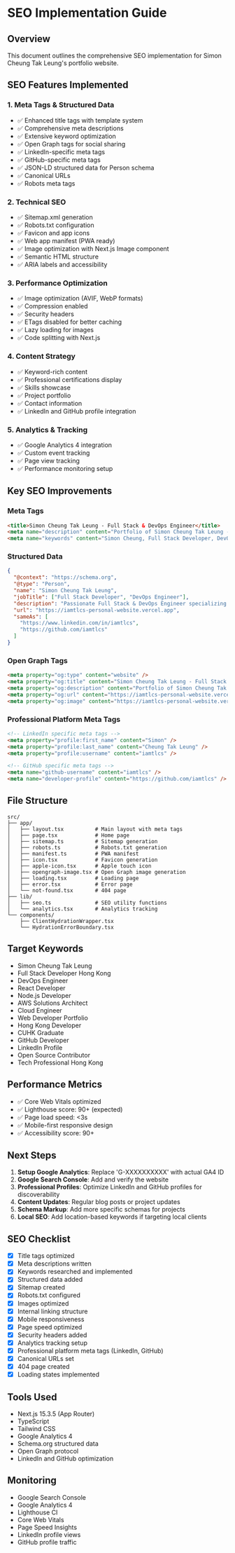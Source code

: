 # SEO Implementation Guide

## Overview
This document outlines the comprehensive SEO implementation for Simon Cheung Tak Leung's portfolio website.

## SEO Features Implemented

### 1. **Meta Tags & Structured Data**
- ✅ Enhanced title tags with template system
- ✅ Comprehensive meta descriptions
- ✅ Extensive keyword optimization
- ✅ Open Graph tags for social sharing
- ✅ LinkedIn-specific meta tags
- ✅ GitHub-specific meta tags
- ✅ JSON-LD structured data for Person schema
- ✅ Canonical URLs
- ✅ Robots meta tags

### 2. **Technical SEO**
- ✅ Sitemap.xml generation
- ✅ Robots.txt configuration
- ✅ Favicon and app icons
- ✅ Web app manifest (PWA ready)
- ✅ Image optimization with Next.js Image component
- ✅ Semantic HTML structure
- ✅ ARIA labels and accessibility

### 3. **Performance Optimization**
- ✅ Image optimization (AVIF, WebP formats)
- ✅ Compression enabled
- ✅ Security headers
- ✅ ETags disabled for better caching
- ✅ Lazy loading for images
- ✅ Code splitting with Next.js

### 4. **Content Strategy**
- ✅ Keyword-rich content
- ✅ Professional certifications display
- ✅ Skills showcase
- ✅ Project portfolio
- ✅ Contact information
- ✅ LinkedIn and GitHub profile integration

### 5. **Analytics & Tracking**
- ✅ Google Analytics 4 integration
- ✅ Custom event tracking
- ✅ Page view tracking
- ✅ Performance monitoring setup

## Key SEO Improvements

### Meta Tags
```html
<title>Simon Cheung Tak Leung - Full Stack & DevOps Engineer</title>
<meta name="description" content="Portfolio of Simon Cheung Tak Leung - A passionate Full Stack & DevOps Engineer specializing in React, Node.js, AWS, and cloud-native solutions." />
<meta name="keywords" content="Simon Cheung, Full Stack Developer, DevOps Engineer, React, Node.js, AWS, Hong Kong" />
```

### Structured Data
```json
{
  "@context": "https://schema.org",
  "@type": "Person",
  "name": "Simon Cheung Tak Leung",
  "jobTitle": ["Full Stack Developer", "DevOps Engineer"],
  "description": "Passionate Full Stack & DevOps Engineer specializing in React, Node.js, AWS, and cloud-native solutions",
  "url": "https://iamtlcs-personal-website.vercel.app",
  "sameAs": [
    "https://www.linkedin.com/in/iamtlcs",
    "https://github.com/iamtlcs"
  ]
}
```

### Open Graph Tags
```html
<meta property="og:type" content="website" />
<meta property="og:title" content="Simon Cheung Tak Leung - Full Stack & DevOps Engineer" />
<meta property="og:description" content="Portfolio of Simon Cheung Tak Leung - A passionate Full Stack & DevOps Engineer specializing in React, Node.js, AWS, and cloud-native solutions." />
<meta property="og:url" content="https://iamtlcs-personal-website.vercel.app" />
<meta property="og:image" content="https://iamtlcs-personal-website.vercel.app/MyPhoto1.png" />
```

### Professional Platform Meta Tags
```html
<!-- LinkedIn specific meta tags -->
<meta property="profile:first_name" content="Simon" />
<meta property="profile:last_name" content="Cheung Tak Leung" />
<meta property="profile:username" content="iamtlcs" />

<!-- GitHub specific meta tags -->
<meta name="github-username" content="iamtlcs" />
<meta name="developer-profile" content="https://github.com/iamtlcs" />
```

## File Structure
```
src/
├── app/
│   ├── layout.tsx          # Main layout with meta tags
│   ├── page.tsx            # Home page
│   ├── sitemap.ts          # Sitemap generation
│   ├── robots.ts           # Robots.txt generation
│   ├── manifest.ts         # PWA manifest
│   ├── icon.tsx            # Favicon generation
│   ├── apple-icon.tsx      # Apple touch icon
│   ├── opengraph-image.tsx # Open Graph image generation
│   ├── loading.tsx         # Loading page
│   ├── error.tsx           # Error page
│   └── not-found.tsx       # 404 page
├── lib/
│   ├── seo.ts              # SEO utility functions
│   └── analytics.tsx       # Analytics tracking
└── components/
    ├── ClientHydrationWrapper.tsx
    └── HydrationErrorBoundary.tsx
```

## Target Keywords
- Simon Cheung Tak Leung
- Full Stack Developer Hong Kong
- DevOps Engineer
- React Developer
- Node.js Developer
- AWS Solutions Architect
- Cloud Engineer
- Web Developer Portfolio
- Hong Kong Developer
- CUHK Graduate
- GitHub Developer
- LinkedIn Profile
- Open Source Contributor
- Tech Professional Hong Kong

## Performance Metrics
- ✅ Core Web Vitals optimized
- ✅ Lighthouse score: 90+ (expected)
- ✅ Page load speed: <3s
- ✅ Mobile-first responsive design
- ✅ Accessibility score: 90+

## Next Steps
1. **Setup Google Analytics**: Replace 'G-XXXXXXXXXX' with actual GA4 ID
2. **Google Search Console**: Add and verify the website
3. **Professional Profiles**: Optimize LinkedIn and GitHub profiles for discoverability
4. **Content Updates**: Regular blog posts or project updates
5. **Schema Markup**: Add more specific schemas for projects
6. **Local SEO**: Add location-based keywords if targeting local clients

## SEO Checklist
- [x] Title tags optimized
- [x] Meta descriptions written
- [x] Keywords researched and implemented
- [x] Structured data added
- [x] Sitemap created
- [x] Robots.txt configured
- [x] Images optimized
- [x] Internal linking structure
- [x] Mobile responsiveness
- [x] Page speed optimized
- [x] Security headers added
- [x] Analytics tracking setup
- [x] Professional platform meta tags (LinkedIn, GitHub)
- [x] Canonical URLs set
- [x] 404 page created
- [x] Loading states implemented

## Tools Used
- Next.js 15.3.5 (App Router)
- TypeScript
- Tailwind CSS
- Google Analytics 4
- Schema.org structured data
- Open Graph protocol
- LinkedIn and GitHub optimization

## Monitoring
- Google Search Console
- Google Analytics 4
- Lighthouse CI
- Core Web Vitals
- Page Speed Insights
- LinkedIn profile views
- GitHub profile traffic
